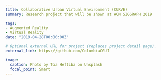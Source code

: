 ```yaml
---
title: Collaborative Urban Virtual Environment (CURVE)
summary: Research project that will be shown at ACM SIGGRAPH 2019 

tags:
- Augmented Reality
- Virtual Reality
date: "2019-04-28T00:00:00Z"

# Optional external URL for project (replaces project detail page).
external_link: https://github.com/ColumbiaCGUI

image:
  caption: Photo by Toa Heftiba on Unsplash
  focal_point: Smart
---
```

